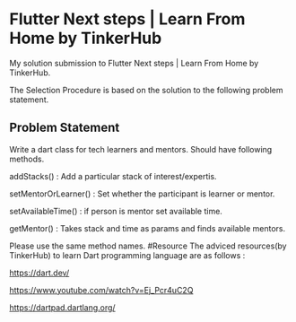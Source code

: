 # Flutter Next steps | Learn From Home by TinkerHub
My solution submission to Flutter Next steps | Learn From Home by TinkerHub.

The Selection Procedure is based on the solution to the following problem statement.
## Problem Statement

Write a dart class for tech learners and mentors. Should have following methods.

addStacks() : Add a particular stack of interest/expertis.

setMentorOrLearner() : Set whether the participant is learner or mentor.

setAvailableTime() : if person is mentor set available time.

getMentor() : Takes stack and time as params and finds available mentors. 

Please use the same method names.
#Resource
The adviced resources(by TinkerHub) to learn Dart programming language are as follows :

https://dart.dev/

https://www.youtube.com/watch?v=Ej_Pcr4uC2Q

https://dartpad.dartlang.org/
